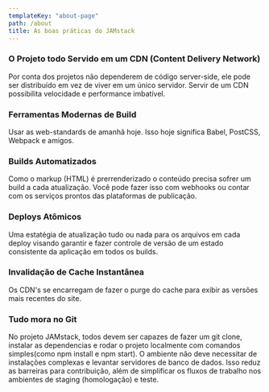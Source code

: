 ```yaml
---
templateKey: "about-page"
path: /about
title: As boas práticas do JAMstack
---
```


### O Projeto todo Servido em um CDN (Content Delivery Network)

Por conta dos projetos não dependerem de código server-side, ele pode ser distribuído em vez de viver em um único servidor. Servir de um CDN possibilita velocidade e performance imbatível.

### Ferramentas Modernas de Build

Usar as web-standards de amanhã hoje. Isso hoje significa Babel, PostCSS, Webpack e amigos.

### Builds Automatizados

Como o markup (HTML) é prerrenderizado o conteúdo precisa sofrer um build a cada atualização.
Você pode fazer isso com webhooks ou contar com os serviços prontos das plataformas de publicação.

### Deploys Atômicos

Uma estatégia de atualização tudo ou nada para os arquivos em cada deploy visando garantir e fazer controle de versão de um estado consistente da aplicação em todos os builds.

### Invalidação de Cache Instantânea

Os CDN's se encarregam de fazer o purge do cache para exibir as versões mais recentes do site.

### Tudo mora no Git

No projeto JAMstack, todos devem ser capazes de fazer um git clone, instalar as dependencias e rodar o projeto localmente com comandos simples(como npm install e npm start). O ambiente não deve necessitar de instalações complexas e levantar servidores de banco de dados. Isso reduz as barreiras para contribuição, além de simplificar os fluxos de trabalho nos ambientes de staging (homologação) e teste.
